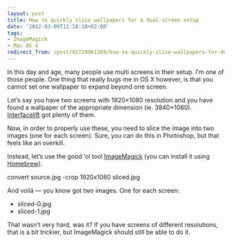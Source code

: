```yaml
---
layout: post
title: How to quickly slice wallpapers for a dual-screen setup
date: '2012-03-09T11:18:18+02:00'
tags:
- ImageMagick
- Mac OS X
redirect_from: /post/92729961269/how-to-quickly-slice-wallpapers-for-dual-screens
---
```


In this day and age, many people use multi screens in their setup. I’m one of those people. One thing that really bugs me in OS X however, is that you cannot set one wallpaper to expand beyond one screen.

Let’s say you have two screens with 1920×1080 resolution and you have found a wallpaper of the appropriate dimension (ie. 3840×1080). [Interfacelift](http://interfacelift.com/wallpaper/downloads/date/2_screens/1920x1080/) got plenty of them.

Now, in order to properly use these, you need to slice the image into two images (one for each screen). Sure, you can do this in Photoshop, but that feels like an overkill.

Instead, let’s use the good ‘ol tool [ImageMagick](http://www.imagemagick.org/) (you can install it using [Homebrew](http://mxcl.github.com/homebrew/)).

convert source.jpg -crop 1920x1080 sliced.jpg

And voilá — you know got two images. One for each screen:

- sliced-0.jpg
- sliced-1.jpg

That wasn’t very hard, was it? If you have screens of different resolutions, that is a bit trickier, but ImageMagick should still be able to do it.

